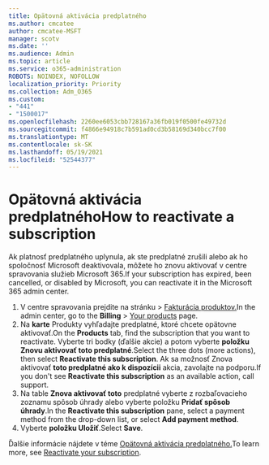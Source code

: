 ```yaml
---
title: Opätovná aktivácia predplatného
ms.author: cmcatee
author: cmcatee-MSFT
manager: scotv
ms.date: ''
ms.audience: Admin
ms.topic: article
ms.service: o365-administration
ROBOTS: NOINDEX, NOFOLLOW
localization_priority: Priority
ms.collection: Adm_O365
ms.custom:
- "441"
- "1500017"
ms.openlocfilehash: 2260ee6053cbb728167a36fb019f0500fe49732d
ms.sourcegitcommit: f4866e94918c7b591ad0cd3b58169d340bcc7f00
ms.translationtype: MT
ms.contentlocale: sk-SK
ms.lasthandoff: 05/19/2021
ms.locfileid: "52544377"
---
```

# <a name="how-to-reactivate-a-subscription"></a><span data-ttu-id="be4b3-102">Opätovná aktivácia predplatného</span><span class="sxs-lookup"><span data-stu-id="be4b3-102">How to reactivate a subscription</span></span>

<span data-ttu-id="be4b3-103">Ak platnosť predplatného uplynula, ak ste predplatné zrušili alebo ak ho spoločnosť Microsoft deaktivovala, môžete ho znovu aktivovať v centre spravovania služieb Microsoft 365.</span><span class="sxs-lookup"><span data-stu-id="be4b3-103">If your subscription has expired, been cancelled, or disabled by Microsoft, you can reactivate it in the Microsoft 365 admin center.</span></span>
  
1. <span data-ttu-id="be4b3-104">V centre spravovania prejdite  na stránku \> [Fakturácia produktov.](https://go.microsoft.com/fwlink/p/?linkid=842054)</span><span class="sxs-lookup"><span data-stu-id="be4b3-104">In the admin center, go to the **Billing** \> [Your products](https://go.microsoft.com/fwlink/p/?linkid=842054) page.</span></span>
2. <span data-ttu-id="be4b3-105">Na **karte** Produkty vyhľadajte predplatné, ktoré chcete opätovne aktivovať.</span><span class="sxs-lookup"><span data-stu-id="be4b3-105">On the **Products** tab, find the subscription that you want to reactivate.</span></span> <span data-ttu-id="be4b3-106">Vyberte tri bodky (ďalšie akcie) a potom vyberte **položku Znovu aktivovať toto predplatné**.</span><span class="sxs-lookup"><span data-stu-id="be4b3-106">Select the three dots (more actions), then select **Reactivate this subscription**.</span></span>
    <span data-ttu-id="be4b3-107">Ak sa možnosť Znova aktivovať **toto predplatné ako k dispozícii** akcia, zavolajte na podporu.</span><span class="sxs-lookup"><span data-stu-id="be4b3-107">If you don't see **Reactivate this subscription** as an available action, call support.</span></span>
3. <span data-ttu-id="be4b3-108">Na table **Znova aktivovať toto** predplatné vyberte z rozbaľovacieho zoznamu spôsob úhrady alebo vyberte položku **Pridať spôsob úhrady**.</span><span class="sxs-lookup"><span data-stu-id="be4b3-108">In the **Reactivate this subscription** pane, select a payment method from the drop-down list, or select **Add payment method**.</span></span>
4. <span data-ttu-id="be4b3-109">Vyberte **položku Uložiť**.</span><span class="sxs-lookup"><span data-stu-id="be4b3-109">Select **Save**.</span></span>

<span data-ttu-id="be4b3-110">Ďalšie informácie nájdete v téme [Opätovná aktivácia predplatného.](/microsoft-365/commerce/subscriptions/reactivate-your-subscription)</span><span class="sxs-lookup"><span data-stu-id="be4b3-110">To learn more, see [Reactivate your subscription](/microsoft-365/commerce/subscriptions/reactivate-your-subscription).</span></span>